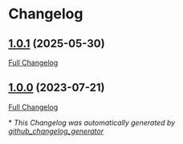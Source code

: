 # Changelog

## [1.0.1](https://github.com/GameFrameX/com.gameframex.unity.operationclipboard/tree/1.0.1) (2025-05-30)

[Full Changelog](https://github.com/GameFrameX/com.gameframex.unity.operationclipboard/compare/1.0.0...1.0.1)

## [1.0.0](https://github.com/GameFrameX/com.gameframex.unity.operationclipboard/tree/1.0.0) (2023-07-21)

[Full Changelog](https://github.com/GameFrameX/com.gameframex.unity.operationclipboard/compare/8002e1377dc421b8451c0e1bbdfe54078465be80...1.0.0)



\* *This Changelog was automatically generated by [github_changelog_generator](https://github.com/github-changelog-generator/github-changelog-generator)*
